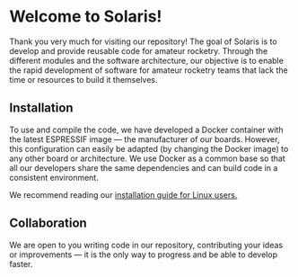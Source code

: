 # Welcome to Solaris!

Thank you very much for visiting our repository! The goal of Solaris is to develop and provide reusable code for amateur rocketry.
Through the different modules and the software architecture, our objective is to enable the rapid development of software for amateur rocketry teams that lack the time or resources to build it themselves.

## Installation
To use and compile the code, we have developed a Docker container with the latest ESPRESSIF image — the manufacturer of our boards.
However, this configuration can easily be adapted (by changing the Docker image) to any other board or architecture.
We use Docker as a common base so that all our developers share the same dependencies and can build code in a consistent environment.

We recommend reading our [installation guide for Linux users.](https://softwaresolaris.com/solaris/solaris-software/wiki/Installation-guide-for-Linux-users)

## Collaboration
We are open to you writing code in our repository, contributing your ideas or improvements — it is the only way to progress and be able to develop faster.
